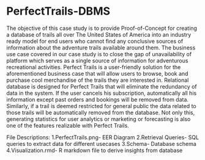 # PerfectTrails-DBMS
The objective of this case study is to provide Proof-of-Concept for creating a database of trails all over The United States of America into an industry ready model for end users who cannot find any conclusive sources of information about the adventure trails available around them. The business use case covered in our case study is to close the gap of unavailability of platform which serves as a single source of information for adventurous recreational activities. Perfect Trails is a user-friendly solution for the aforementioned business case that will allow users to browse, book and purchase cool merchandise of the trails they are interested in. Relational database is designed for Perfect Trails that will eliminate the redundancy of data in the system. If the user cancels his subscription, automatically all his information except past orders and bookings will be removed from data. Similarly, if a trail is deemed restricted for general public the data related to those trails will be automatically removed from the database. Not only this, generating statistics for user analytics or marketing or forecasting is also one of the features realizable with Perfect Trails.

File Descriptions:
  1.PerfectTrails.png- EER Diagram</n>
  2.Retrieval Queries- SQL queries to extract data for different usecases
  3.Schema- Database schema  
  4.Visualization.rmd- R markdown file to derive insights from database
